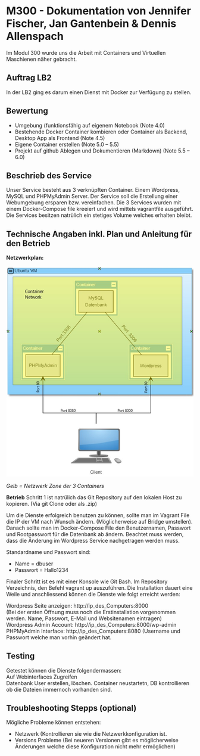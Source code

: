# M300 - Dokumentation von Jennifer Fischer, Jan Gantenbein &amp; Dennis Allenspach
Im Modul 300 wurde uns die Arbeit mit Containers und Virtuellen Maschienen näher gebracht.
## Auftrag LB2
In der LB2 ging es darum einen Dienst mit Docker zur Verfügung zu stellen.
## Bewertung
* Umgebung (funktionsfähig auf eigenem Notebook (Note 4.0)
* Bestehende Docker Container kombieren oder Container als Backend, Desktop App als Frontend (Note 4.5)
* Eigene Container erstellen (Note 5.0 – 5.5)
* Projekt auf github Ablegen und Dokumentieren (Markdown) (Note 5.5 – 6.0)

## Beschrieb des Service
Unser Service besteht aus 3 verknüpften Container. Einem Wordpress, MySQL und PHPMyAdmin Server. Der Service soll die Erstellung einer Webumgebung ersparen bzw. vereinfachen. Die 3 Services wurden mit einem Docker-Compose file kreeiert und wird mittels vagrantfile ausgeführt. Die Services besitzen natrülich ein stetiges Volume welches erhalten bleibt.

## Technische Angaben inkl. Plan und Anleitung für den Betrieb

**Netzwerkplan:**

![Netzwerkplan_Docker](https://github.com/Dionysos376/Docker/blob/master/Netzwerkplan_Docker.png)

_Gelb = Netzwerk Zone der 3 Containers_

**Betrieb**
Schritt 1 ist natrülich das Git Repository auf den lokalen Host zu kopieren. (Via git Clone oder als .zip)

Um die Dienste erfolgreich benutzen zu können, sollte man im Vagrant File die IP der VM nach Wunsch ändern. (Möglicherweise auf Bridge umstellen). Danach sollte man im Docker-Compose File den Benutzernamen, Passwort und Rootpasswort für die Datenbank ab ändern. Beachtet muss werden, dass die Änderung im Wordpress Service nachgetragen werden muss.

Standardname und Passwort sind: <br>
  - Name = dbuser <br>
  - Passwort = Hallo1234

Finaler Schritt ist es mit einer Konsole wie Git Bash. Im Repository Verzeichnis, den Befehl vagrant up auszuführen.
Die Installation dauert eine Weile und anschliessend können die Dienste wie folgt erreicht werden:

Wordpress Seite anzeigen: http://ip_des_Computers:8000 <br>
(Bei der ersten Öffnung muss noch die Erstinstallation vorgenommen werden. Name, Passwort, E-Mail und Websitenamen eintragen) <br>
Wordpress Admin Account: http://ip_des_Computers:8000/wp-admin <br>
PHPMyAdmin Interface: http://ip_des_Computers:8080 (Username und Passwort welche man vorhin geändert hat. <br>
## Testing
Getestet können die Dienste folgendermassen: <br>
Auf Webinterfaces Zugreifen <br>
Datenbank User erstellen, löschen. Container neustartetn, DB kontrollieren ob die Dateien immernoch vorhanden sind. 
## Troubleshooting Stepps (optional)
Mögliche Probleme können entstehen: <br>
  - Netzwerk (Kontrollieren sie wie die Netzwerkkonfiguration ist. <br>
  - Versions Probleme (Bei neueren Versionen gibt es möglicherweise Änderungen welche diese Konfiguration nicht mehr ermöglichen)
